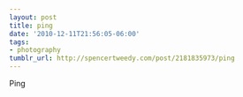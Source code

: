 ```yaml
---
layout: post
title: ping
date: '2010-12-11T21:56:05-06:00'
tags:
- photography
tumblr_url: http://spencertweedy.com/post/2181835973/ping
---
```

Ping
